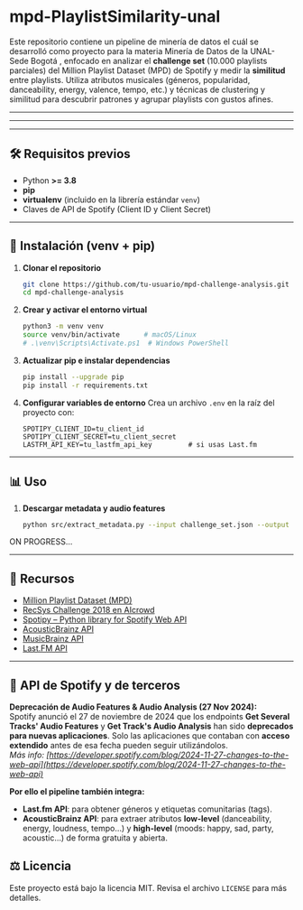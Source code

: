 # mpd-PlaylistSimilarity-unal

Este repositorio contiene un pipeline de minería de datos el cuál se desarrolló como proyecto para la materia Minería de Datos de la UNAL-Sede Bogotá , enfocado en analizar el **challenge set** (10.000 playlists parciales) del Million Playlist Dataset (MPD) de Spotify y medir la **similitud** entre playlists. Utiliza atributos musicales (géneros, popularidad, danceability, energy, valence, tempo, etc.) y técnicas de clustering y similitud para descubrir patrones y agrupar playlists con gustos afines.

---  

---



---

## 🛠️ Requisitos previos

- Python **>= 3.8**
- **pip**
- **virtualenv** (incluido en la librería estándar `venv`)
- Claves de API de Spotify (Client ID y Client Secret)

---

## 🚀 Instalación (venv + pip)

1. **Clonar el repositorio**
   ```bash
   git clone https://github.com/tu-usuario/mpd-challenge-analysis.git
   cd mpd-challenge-analysis
   ```

2. **Crear y activar el entorno virtual**
   ```bash
   python3 -m venv venv
   source venv/bin/activate      # macOS/Linux
   # .\venv\Scripts\Activate.ps1  # Windows PowerShell
   ```

3. **Actualizar pip e instalar dependencias**
   ```bash
   pip install --upgrade pip
   pip install -r requirements.txt
   ```

4. **Configurar variables de entorno**
   Crea un archivo `.env` en la raíz del proyecto con:
   ```env
   SPOTIPY_CLIENT_ID=tu_client_id
   SPOTIPY_CLIENT_SECRET=tu_client_secret
   LASTFM_API_KEY=tu_lastfm_api_key         # si usas Last.fm
   ```

---

## 📊 Uso

1. **Descargar metadata y audio features**
   ```bash
   python src/extract_metadata.py --input challenge_set.json --output tracks_metadata.csv
   ```
ON PROGRESS...

---

## 🔗 Recursos

- [Million Playlist Dataset (MPD) ](https://www.kaggle.com/datasets/himanshuwagh/spotify-million)
- [RecSys Challenge 2018 en AIcrowd](https://www.aicrowd.com/challenges/spotify-million-playlist-dataset-challenge)
- [Spotipy – Python library for Spotify Web API](https://spotipy.readthedocs.io/)
- [AcousticBrainz API](https://acousticbrainz.org/data)
- [MusicBrainz API](https://musicbrainz.org/doc/MusicBrainz_API)
- [Last.FM API](https://www.last.fm/api)
---
## 📌 API de Spotify y de terceros

**Deprecación de Audio Features & Audio Analysis (27 Nov 2024):**  
Spotify anunció el 27 de noviembre de 2024 que los endpoints **Get Several Tracks' Audio Features** y **Get Track's Audio Analysis** han sido **deprecados para nuevas aplicaciones**. Solo las aplicaciones que contaban con **acceso extendido** antes de esa fecha pueden seguir utilizándolos.  
*Más info: [https://developer.spotify.com/blog/2024-11-27-changes-to-the-web-api](https://developer.spotify.com/blog/2024-11-27-changes-to-the-web-api)*

**Por ello el pipeline también integra:**

- **Last.fm API**: para obtener géneros y etiquetas comunitarias (tags).
- **AcousticBrainz API**: para extraer atributos **low-level** (danceability, energy, loudness, tempo…) y **high-level** (moods: happy, sad, party, acoustic…) de forma gratuita y abierta.


## ⚖️ Licencia

Este proyecto está bajo la licencia MIT. Revisa el archivo `LICENSE` para más detalles.
